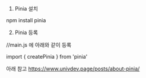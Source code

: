 1. Pinia 설치

npm install pinia

2. Pinia 등록

//main.js 에 아래와 같이 등록

import { createPinia } from 'pinia'

아래 참고
https://www.univdev.page/posts/about-pinia/